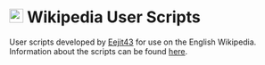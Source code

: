 # <img src="https://en.wikipedia.org/static/images/icons/wikipedia.png" alt="Wikipedia logo (globe)" width="25"/> Wikipedia User Scripts

User scripts developed by [Eejit43](https://en.wikipedia.org/wiki/User:Eejit43) for use on the English Wikipedia. Information about the scripts can be found [here](https://en.wikipedia.org/wiki/User:Eejit43#User_scripts).
